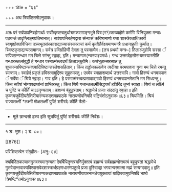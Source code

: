 +++
title = "६३"

+++
अथ त्रिषष्टितमोऽनुवाकः।
________________________
अतः परं सर्वपापनिबर्हणार्थाः सर्वोत्कृष्टचतुर्थाश्रमकरणाङ्गभूते विरा(र?)जाख्यहोमे कर्मणि विनियुक्ता मन्त्राः पठ्यन्ते तादृग्लिङ्गप्रतिभानात्। सर्वपापनिबर्हणद्वारा संन्यासं करिष्यमाणो यथा शास्त्रेक्ताधिकारी स्वगृह्योक्तविधिना पञ्चभूतसंस्काराद्याज्यासंस्कारान्तं कर्म कृत्वैतैर्वक्ष्यमाणमन्त्रैः प्रधानाहुतीः कुर्यात्। स्विष्टकृदाद्यन्यत्समानम्। सर्वत्र हविर्ग्राहिणी देवता तु परमात्मैव। [तत्र प्रथमो मन्त्रः-]
तिलाञ्जुहोमि सरसा ँ सपिष्टान्गन्धार मम चित्ते रम॑न्तु स्वा॒हा, इति।
मन्त्राणाम(न्त्रस्या)यमर्थः। गन्ध उत्तमदेहसौरभ्यमस्यास्तीति गन्धारस्तत्संबुद्धौ हे गन्धार परमात्मंस्त्वदर्थं तिलाञ्जुहोमि। कथंभूतान्सरसान्न तु शुष्कान्सपिष्टान्सक्त्वादिपिष्टान्तरलेशसहितान्। किंच तद्धोमफलत्वेन त्वदीयाः परमपावना गुणा मम चित्ते रमन्तु रमन्ताम्। स्वाहेदं प्रकृतं हविस्त्वामुद्दिश्य सुहुतमस्तु। एवमेव स्वाहाशब्दार्थ उत्तरत्रापि।
गावो हिरण्यं धनमन्नपान ँ सर्वेषा ँ श्रि॑यै स्वा॒हा।
गाव इति। हे परमात्मंस्त्वत्प्रसादाद्गावो हिरण्यं धनमन्नपानमेतानि मम सिध्यन्तु। किंच सर्वेषां भोग्यपदार्थानां प्राप्तिरस्तु। किंच श्रियै गजान्तलक्ष्मीसिद्ध्यर्थं हविरिंद तुभ्यं स्वाहा।
श्रियं च लक्ष्मिं च पुष्टिं च कीर्तिं॑ चाऽऽनृ॒ण्यताम्।
ब्रह्मण्यं ब॑हुपु॒त्रताम्। श्रद्धामेधे प्रजाः संददा॑तु स्वा॒हा॥
इति कृष्णयजुर्वेदीयतैत्तिरीयारण्यकदशमप्रपाठके नारायणोपनिषदि
षट्त्रिंशोऽनुवाकः॥६३॥
श्रियमिति। श्रियं राज्यलक्ष्मीं *लक्ष्मीं मोक्षलक्ष्मीं पुष्टिं शरीरदेः कीर्ति त्रैलो-
________________________
* मूले छान्दसो हृस्व इति सूचयितुं पुष्टिं शरीरादेः कीर्ति निर्देशः।
________________________
१ ङ. भूस। २ घ. ८०।

[[876]]

परिशिष्टत्वेन संगृहीतः- [अनु॰ ६४]

क्यविदितकल्याणगुणवत्त्वमानृण्यतां देवर्षिपितॄणत्रयनिर्मुक्तत्वं ब्रह्मण्यं सर्वब्राह्मणोत्तमत्वं बहुपुत्रतां श्रद्धामेधे गुरुवेदान्तवाक्यविश्वासवेदशास्त्रार्थग्रहणधारणपटुत्वे प्रजा दुरित्राद्या भगवान्परमात्मा मह्मं सम्यग्ददातु॥
इति कृष्णयजुर्वेदीयतैत्तिरीयारण्यकदशमप्रपाठके नारायणीयापरनामधेययुक्तायां
याज्ञिक्यामुपनिषदि भाष्ये त्रिपष्टि*तमोऽनुवाकः॥६३॥
________________________
